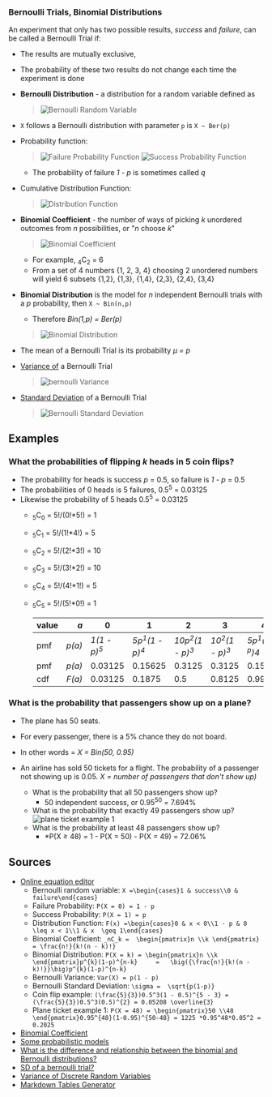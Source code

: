 ### Bernoulli Trials, Binomial Distributions

An experiment that only has two possible results, *success* and *failure*, can be called a Bernoulli Trial if:
* The results are mutually exclusive,
* The probability of these two results do not change each time the experiment is done
* **Bernoulli Distribution** - a distribution for a random variable defined as
    > ![Bernoulli Random Variable](https://user-images.githubusercontent.com/638189/48320500-e0b60a00-e5e8-11e8-8fc1-f1b316c3fe83.png)
* `X` follows a Bernoulli distribution with parameter `p` is `X ~ Ber(p)`
* Probability function:
  > ![Failure Probability Function](https://user-images.githubusercontent.com/638189/48320567-85d0e280-e5e9-11e8-8ad2-cac44548e809.png)
  > ![Success Probability Function](https://user-images.githubusercontent.com/638189/48320591-adc04600-e5e9-11e8-9b75-8e1a3732a2a0.png)
  * The probability of failure *1 - p* is sometimes called *q*
* Cumulative Distribution Function:
    > ![Distribution Function](https://user-images.githubusercontent.com/638189/48320683-769e6480-e5ea-11e8-8a15-d22a9ae925a9.png)
* **Binomial Coefficient** - the number of ways of picking *k* unordered outcomes from *n* possibilities, or "*n* choose *k*"
  > ![Binomial Coefficient](https://user-images.githubusercontent.com/638189/48592760-f17fbc00-e917-11e8-93ad-525242f6d083.png)
  * For example, <sub>4</sub>C<sub>2</sub> = 6
  * From a set of 4 numbers {1, 2, 3, 4} choosing 2 unordered numbers  will yield 6 subsets {1,2}, {1,3}, {1,4}, {2,3}, {2,4}, {3,4}
* **Binomial Distribution** is the model for *n* independent Bernoulli trials with a *p* probability, then `X ~ Bin(n,p)`
  * Therefore *Bin(1,p) = Ber(p)*
  > ![Binomial Distribution](https://user-images.githubusercontent.com/638189/48593528-27726f80-e91b-11e8-8e9e-783779803c55.png)
* The mean of a Bernoulli Trial is its probability *&mu; = p*
* [Variance of](https://ocw.mit.edu/courses/mathematics/18-05-introduction-to-probability-and-statistics-spring-2014/readings/MIT18_05S14_Reading5a.pdf) a Bernoulli Trial
  > ![bernoulli Variance](https://user-images.githubusercontent.com/638189/48450932-19371e80-e776-11e8-936a-342b373f99b8.png)

* [Standard Deviation](https://math.stackexchange.com/questions/1716156/sd-of-a-bernoulli-trial) of a Bernoulli Trial
  > ![Bernoulli Standard Deviation](https://user-images.githubusercontent.com/638189/48321218-e282cc00-e5ee-11e8-8976-1e58630e981e.png)

## Examples

### What the probabilities of flipping *k* heads in 5 coin flips?

* The probability for heads is success *p* = 0.5, so failure is *1 - p* = 0.5
* The probabilities of 0 heads is 5 failures, 0.5<sup>5</sup> = 0.03125
* Likewise the probability of 5 heads 0.5<sup>5</sup> = 0.03125
  * <sub>5</sub>C<sub>0</sub> = 5!/(0!*5!) = 1
  * <sub>5</sub>C<sub>1</sub> = 5!/(1!*4!) = 5
  * <sub>5</sub>C<sub>2</sub> = 5!/(2!*3!) = 10
  * <sub>5</sub>C<sub>3</sub> = 5!/(3!*2!) = 10
  * <sub>5</sub>C<sub>4</sub> = 5!/(4!*1!) = 5
  * <sub>5</sub>C<sub>5</sub> = 5!/(5!*0!) = 1

    | value |    *a* | 0                      | 1                                   | 2                                    | 3                                   | 4                                   | 5                      |
    |-------|-------:|------------------------|-------------------------------------|--------------------------------------|-------------------------------------|-------------------------------------|------------------------|
    | pmf   | *p(a)* | *1(1 - p)<sup>5</sup>* | *5p<sup>1</sup>(1 - p)<sup>4</sup>* | *10p<sup>2</sup>(1 - p)<sup>3</sup>* | *10<sup>2</sup>(1 - p)<sup>3</sup>* | *5p<sup>1</sup>(1 - <sup>p</sup>)4* | *1(1 - p)<sup>5</sup>* |
    | pmf   | *p(a)* | 0.03125                | 0.15625                             | 0.3125                               | 0.3125                              | 0.15625                             |  0.03125               |
    | cdf   | *F(a)* | 0.03125                | 0.1875                              |                                  0.5 |                              0.8125 |                             0.99875 |                      1 |                   1 |

### What is the probability that passengers show up on a plane?

* The plane has 50 seats.
* For every passenger, there is a 5% chance they do not board.
 * In other words = *X = Bin(50, 0.95)*

* An airline has sold 50 tickets for a flight. The probability of a passenger not showing up is 0.05. *X = number of passengers that don't show up)*
  * What is the probability that all 50 passengers show up?
    * 50 independent success, or 0.95<sup>50</sup> = 7.694%
  * What is the probability that exactly 49 passengers show up?
    ![plane ticket example 1](https://user-images.githubusercontent.com/638189/48597885-2a2a9000-e92e-11e8-9435-c97f5bafa574.png)
  * What is the probability at least 48 passengers show up?
    * *P(X &ge; 48) = 1 - P(X = 50) - P(X = 49) = 72.06%


## Sources
* [Online equation editor](http://www.sciweavers.org/free-online-latex-equation-editor)
  * Bernoulli random variable: `X =\begin{cases}1 & success\\0 & failure\end{cases}`
  * Failure Probability: `P(X = 0) = 1 - p`
  * Success Probability: `P(X = 1) = p`
  * Distribution Function: `F(x) =\begin{cases}0 & x < 0\\1 - p & 0  \leq x < 1\\1 & x  \geq 1\end{cases}`
  * Binomial Coefficient: `_nC_k =  \begin{pmatrix}n \\k \end{pmatrix} = \frac{n!}{k!(n - k)!}`
  * Binomial Distribution: `P(X = k) = \begin{pmatrix}n \\k \end{pmatrix}p^{k}(1-p)^{n-k}     =   \big({\frac{n!}{k!(n - k)!}}\big)p^{k}(1-p)^{n-k}`
  * Bernoulli Variance: `Var(X) = p(1 - p)`
  * Bernoulli Standard Deviation: `\sigma =  \sqrt{p(1-p)} `
  * Coin flip example: `(\frac{5}{3})0.5^3(1 - 0.5)^{5 - 3} = (\frac{5}{3})0.5^3(0.5)^{2} = 0.05208 \overline{3} `
  * Plane ticket example 1: `P(X = 48) = \begin{pmatrix}50 \\48 \end{pmatrix}0.95^{48}(1-0.95)^{50-48} = 1225 *0.95^48*0.05^2 = 0.2025`
* [Binomial Coefficient](http://mathworld.wolfram.com/BinomialCoefficient.html)
* [Some probabilistic models](http://www.est.uc3m.es/esp/nueva_docencia/getafe/economia/estadistica_I/doc_generica/Chapt1_Part-C_Print.pdf)
* [What is the difference and relationship between the binomial and Bernoulli distributions?](https://math.stackexchange.com/questions/838107/what-is-the-difference-and-relationship-between-the-binomial-and-bernoulli-distr)
* [SD of a bernoulli trial?](https://math.stackexchange.com/questions/1716156/sd-of-a-bernoulli-trial)
* [Variance of Discrete Random Variables](https://ocw.mit.edu/courses/mathematics/18-05-introduction-to-probability-and-statistics-spring-2014/readings/MIT18_05S14_Reading5a.pdf)
* [Markdown Tables Generator](https://www.tablesgenerator.com/markdown_tables)
